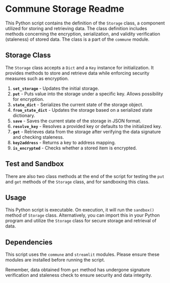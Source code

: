 # Commune Storage Readme

This Python script contains the definition of the `Storage` class, a component utilized for storing and retrieving data. The class definition includes methods concerning the encryption, serialization, and validity verification (staleness) of stored data. The class is a part of the `commune` module.

## Storage Class

The `Storage` class accepts a `Dict` and a `Key` instance for initialization. It provides methods to store and retrieve data while enforcing security measures such as encryption.

1. **`set_storage`** - Updates the initial storage. 
2. **`put`** - Puts value into the storage under a specific key. Allows possibility for encryption.
3. **`state_dict`** - Serializes the current state of the storage object.
4. **`from_state_dict`** - Updates the storage based on a serialized state dictionary.
5. **`save`** - Saves the current state of the storage in JSON format.
6. **`resolve_key`** - Resolves a provided key or defaults to the initialized key.
7. **`get`** - Retrieves data from the storage after verifying the data signature and checking staleness.
8. **`key2address`** - Returns a key to address mapping.
9. **`is_encrypted`** - Checks whether a stored item is encrypted.

## Test and Sandbox

There are also two class methods at the end of the script for testing the `put` and `get` methods of the `Storage` class, and for sandboxing this class.

## Usage 

This Python script is executable. On execution, it will run the `sandbox()` method of `Storage` class. Alternatively, you can import this in your Python program and utilize the `Storage` class for secure storage and retrieval of data.

## Dependencies
This script uses the `commune` and `streamlit` modules. Please ensure these modules are installed before running the script.

Remember, data obtained from `get` method has undergone signature verification and staleness check to ensure security and data integrity.
